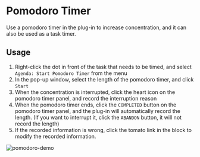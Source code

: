 # Pomodoro Timer

Use a pomodoro timer in the plug-in to increase concentration, and it can also be used as a task timer.

## Usage
1. Right-click the dot in front of the task that needs to be timed, and select `Agenda: Start Pomodoro Timer` from the menu
2. In the pop-up window, select the length of the pomodoro timer, and click `Start`
3. When the concentration is interrupted, click the heart icon on the pomodoro timer panel, and record the interruption reason
4. When the pomodoro timer ends, click the `COMPLETED` button on the pomodoro timer panel, and the plug-in will automatically record the length. (If you want to interrupt it, click the `ABANDON` button, it will not record the length)
5. If the recorded information is wrong, click the tomato link in the block to modify the recorded information.

![pomodoro-demo](../../screenshots/pomodoro-demo.gif)
